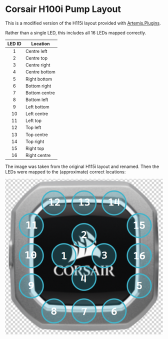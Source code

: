 # Corsair H100i Pump Layout

This is a modified version of the H115i layout provided with [Artemis.Plugins](https://github.com/Artemis-RGB/Artemis.Plugins/blob/master/src/Devices/Artemis.Plugins.Devices.Corsair/Layouts/Corsair/Cooler/PUMP.xml).

Rather than a single LED, this includes all 16 LEDs mapped correctly.

| LED ID | Location      |
| :----: | ------------- |
|   1    | Centre left   |
|   2    | Centre top    |
|   3    | Centre right  |
|   4    | Centre bottom |
|   5    | Right bottom  |
|   6    | Bottom right  |
|   7    | Bottom centre |
|   8    | Bottom left   |
|   9    | Left bottom   |
|   10   | Left centre   |
|   11   | Left top      |
|   12   | Top left      |
|   13   | Top centre    |
|   14   | Top right     |
|   15   | Right top     |
|   16   | Right centre  |

The image was taken from the original H115i layout and renamed. Then the LEDs were mapped to the (approximate) correct locations:

![H100i RGB Pump](led-layout.png)
